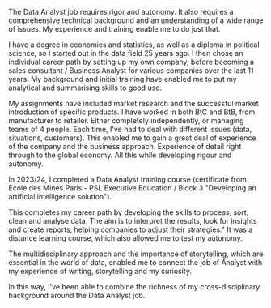 The Data Analyst job requires rigor and autonomy.
It also requires a comprehensive technical background and an understanding of a wide range of issues.
My experience and training enable me to do just that.

I have a degree in economics and statistics, as well as a diploma in political science, so I started out in the data field 25 years ago. I then chose an individual career path by setting up my own company, before becoming a sales consultant / Business Analyst for various companies over the last 11 years.
My background and initial training have enabled me to put my analytical and summarising skills to good use.

My assignments have included market research and the successful market introduction of specific products. 
I have worked in both BtC and BtB, from manufacturer to retailer. 
Either completely independently, or managing teams of 4 people.
Each time, I've had to deal with different issues (data, situations, customers).
This enabled me to gain a great deal of experience of the company and the business approach.
Experience of detail right through to the global economy.
All this while developing rigour and autonomy.

In 2023/24, I completed a Data Analyst training course (certificate from Ecole des Mines Paris - PSL Executive Education / Block 3 "Developing an artificial intelligence solution").

This completes my career path by developing the skills to process, sort, clean and analyse data.
The aim is to interpret the results, look for insights and create reports, helping companies to adjust their strategies."
It was a distance learning course, which also allowed me to test my autonomy.

The multidisciplinary approach and the importance of storytelling, which are essential in the world of data, enabled me to connect the job of Analyst with my experience of writing, storytelling and my curiosity.

In this way, I've been able to combine the richness of my cross-disciplinary background around the Data Analyst job.

<!---
patrice-droid/patrice-droid is a ✨ special ✨ repository because its `README.md` (this file) appears on your GitHub profile.
You can click the Preview link to take a look at your changes.
--->
